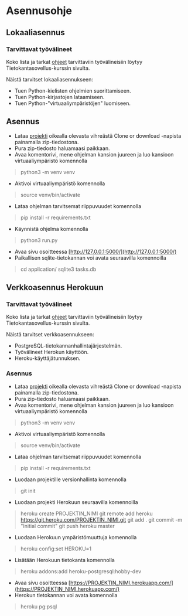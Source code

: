 # Asennusohje

## Lokaaliasennus

### Tarvittavat työvälineet

Koko lista ja tarkat [ohjeet](https://materiaalit.github.io/tsoha-18/tyovalineet/) tarvittaviin työvälineisiin löytyy 
Tietokantasovellus-kurssin sivulta. 

Näistä tarvitset lokaaliasennukseen:

* Tuen Python-kielisten ohjelmien suorittamiseen.
* Tuen Python-kirjastojen lataamiseen.
* Tuen Python-"virtuaaliympäristöjen" luomiseen.

## Asennus

* Lataa [projekti](https://github.com/strajama/tsoha-todolist) oikealla olevasta vihreästä Clone or download -napista 
painamalla zip-tiedostona.
* Pura zip-tiedosto haluamaasi paikkaan.
* Avaa komentorivi, mene ohjelman kansion juureen ja luo kansioon virtuaaliympäristö komennolla
> python3 -m venv venv
* Aktivoi virtuaaliympäristö komennolla
> source venv/bin/activate
* Lataa ohjelman tarvitsemat riippuvuudet komennolla
> pip install -r requirements.txt
* Käynnistä ohjelma komennolla
> python3 run.py
* Avaa sivu osoitteessa [http://127.0.0.1:5000/](http://127.0.0.1:5000/)
* Paikallisen sqlite-tietokannan voi avata seuraavilla komennoilla
> cd application/
> sqlite3 tasks.db

## Verkkoasennus Herokuun

### Tarvittavat työvälineet

Koko lista ja tarkat [ohjeet](https://materiaalit.github.io/tsoha-18/tyovalineet/) tarvittaviin työvälineisiin löytyy 
Tietokantasovellus-kurssin sivulta.

Näistä tarvitset verkkoasennukseen:

* PostgreSQL-tietokannanhallintajärjestelmän.
* Työvälineet Herokun käyttöön.
* Heroku-käyttäjätunnuksen.

### Asennus

* Lataa [projekti](https://github.com/strajama/tsoha-todolist) oikealla olevasta vihreästä Clone or download -napista 
painamalla zip-tiedostona.
* Pura zip-tiedosto haluamaasi paikkaan.
* Avaa komentorivi, mene ohjelman kansion juureen ja luo kansioon virtuaaliympäristö komennolla
> python3 -m venv venv
* Aktivoi virtuaaliympäristö komennolla
> source venv/bin/activate
* Lataa ohjelman tarvitsemat riippuvuudet komennolla
> pip install -r requirements.txt
* Luodaan projektille versionhallinta komennolla
> git init
* Luodaan projekti Herokuun seuraavilla komennoilla
> heroku create PROJEKTIN_NIMI
> git remote add heroku https://git.heroku.com/PROJEKTIN_NIMI.git
> git add .
> git commit -m "Initial commit"
> git push heroku master
* Luodaan Herokuun ympäristömuuttuja komennolla
> heroku config:set HEROKU=1
* Lisätään Herokuun tietokanta komennolla
> heroku addons:add heroku-postgresql:hobby-dev
* Avaa sivu osoitteessa [https://PROJEKTIN_NIMI.herokuapp.com/](https://PROJEKTIN_NIMI.herokuapp.com/)
* Herokun tietokannan voi avata komennolla
> heroku pg:psql
